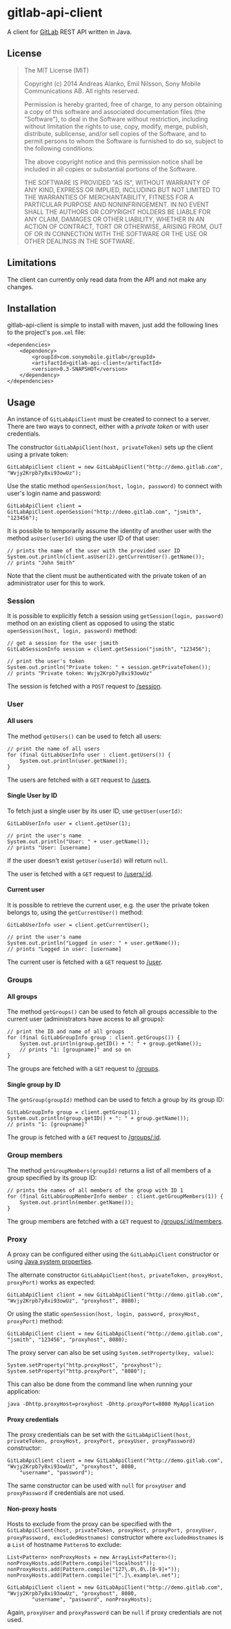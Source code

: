 # gitlab-api-client

A client for [GitLab][] REST API written in Java.

## License

> The MIT License (MIT)
>
> Copyright (c) 2014 Andreas Alanko, Emil Nilsson, Sony Mobile Communications AB.
> All rights reserved.
>
> Permission is hereby granted, free of charge, to any person obtaining a copy
> of this software and associated documentation files (the "Software"), to deal
> in the Software without restriction, including without limitation the rights
> to use, copy, modify, merge, publish, distribute, sublicense, and/or sell
> copies of the Software, and to permit persons to whom the Software is
> furnished to do so, subject to the following conditions:
>
> The above copyright notice and this permission notice shall be included in
> all copies or substantial portions of the Software.
>
> THE SOFTWARE IS PROVIDED "AS IS", WITHOUT WARRANTY OF ANY KIND, EXPRESS OR
> IMPLIED, INCLUDING BUT NOT LIMITED TO THE WARRANTIES OF MERCHANTABILITY,
> FITNESS FOR A PARTICULAR PURPOSE AND NONINFRINGEMENT. IN NO EVENT SHALL THE
> AUTHORS OR COPYRIGHT HOLDERS BE LIABLE FOR ANY CLAIM, DAMAGES OR OTHER
> LIABILITY, WHETHER IN AN ACTION OF CONTRACT, TORT OR OTHERWISE, ARISING FROM,
> OUT OF OR IN CONNECTION WITH THE SOFTWARE OR THE USE OR OTHER DEALINGS IN
> THE SOFTWARE.

## Limitations

The client can currently only read data from the API and not make any changes.

## Installation

gitlab-api-client is simple to install with maven, just add the following lines to the project's `pom.xml` file:

    <dependencies>
        <dependency>
            <groupId>com.sonymobile.gitlab</groupId>
            <artifactId>gitlab-api-client</artifactId>
            <version>0.3-SNAPSHOT</version>
        </dependency>
    </dependencies>

## Usage

An instance of `GitLabApiClient` must be created to connect to a server.
There are two ways to connect, either with a *private token* or with user credentials.

The constructor `GitLabApiClient(host, privateToken)` sets up the client using a private token:

    GitLabApiClient client = new GitLabApiClient("http://demo.gitlab.com", "Wvjy2Krpb7y8xi93owUz");

Use the static method `openSession(host, login, password)` to connect with user's login name and password:

    GitLabApiClient client = GitLabApiClient.openSession("http://demo.gitlab.com", "jsmith", "123456");

It is possible to temporarily assume the identity of another user with the method `asUser(userId)` using the
user ID of that user:

    // prints the name of the user with the provided user ID
    System.out.println(client.asUser(2).getCurrentUser().getName());
    // prints "John Smith"

Note that the client must be authenticated with the private token of an administrator user for this to work.

### Session

It is possible to explicitly fetch a session using `getSession(login, password)` method on an existing client as opposed
 to using the static `openSession(host, login, password)` method:

    // get a session for the user jsmith
    GitLabSessionInfo session = client.getSession("jsmith", "123456");

    // print the user's token
    System.out.println("Private token: " + session.getPrivateToken());
    // prints "Private token: Wvjy2Krpb7y8xi93owUz"

The session is fetched with a `POST` request to [/session][session].

### User

#### All users

The method `getUsers()` can be used to fetch all users:

    // print the name of all users
    for (final GitLabUserInfo user : client.getUsers()) {
        System.out.println(user.getName());
    }

The users are fetched with a `GET` request to [/users][listusers].

#### Single User by ID

To fetch just a single user by its user ID, use `getUser(userId)`:

    GitLabUserInfo user = client.getUser(1);

    // print the user's name
    System.out.println("User: " + user.getName());
    // prints "User: [username]

If the user doesn't exist `getUser(userId)` will return `null`.

The user is fetched with a `GET` request to [/users/:id][singleuser].

#### Current user

It is possible to retrieve the current user, e.g. the user the private token belongs to, using the `getCurrentUser()`
method:

    GitLabUserInfo user = client.getCurrentUser();

    // print the user's name
    System.out.println("Logged in user: " + user.getName());
    // prints "Logged in user: [username]

The current user is fetched with a `GET` request to [/user][currentuser].

### Groups

#### All groups

The method `getGroups()` can be used to fetch all groups accessible to the current user (administrators have access to
 all groups):

    // print the ID and name of all groups
    for (final GitLabGroupInfo group : client.getGroups()) {
        System.out.println(group.getID() + ": " + group.getName());
        // prints "1: [groupname]" and so on
    }

The groups are fetched with a `GET` request to [/groups][allgroups].

#### Single group by ID

The `getGroup(groupId)` method can be used to fetch a group by its group ID:

    GitLabGroupInfo group = client.getGroup(1);
    System.out.println(group.getID() + ": " + group.getName());
    // prints "1: [groupname]"

The group is fetched with a `GET` request to [/groups/:id][groupdetails].

### Group members

The method `getGroupMembers(groupId)` returns a list of all members of a group specified by its group ID:

    // prints the names of all members of the group with ID 1
    for (final GitLabGroupMemberInfo member : client.getGroupMembers(1)) {
        System.out.println(member.getName());
    }

The group members are fetched with a `GET` request to [/groups/:id/members][groupmembers].

### Proxy

A proxy can be configured either using the `GitLabApiClient` constructor or using [Java system properties][javaproxy].

The alternate constructor `GitLabApiClient(host, privateToken, proxyHost, proxyPort)` works as expected:

    GitLabApiClient client = new GitLabApiClient("http://demo.gitlab.com", "Wvjy2Krpb7y8xi93owUz", "proxyhost", 8080);

Or using the static `openSession(host, login, password, proxyHost, proxyPort)` method:

    GitLabApiClient client = new GitLabApiClient("http://demo.gitlab.com", "jsmith", "123456", "proxyhost", 8080);

The proxy server can also be set using `System.setProperty(key, value)`:

    System.setProperty("http.proxyHost", "proxyhost");
    System.setProperty("http.proxyPort", "8080");

This can also be done from the command line when running your application:

    java -Dhttp.proxyHost=proxyhost -Dhttp.proxyPort=8080 MyApplication

#### Proxy credentials

The proxy credentials can be set with the
`GitLabApiClient(host, privateToken, proxyHost, proxyPort, proxyUser, proxyPassword)` constructor:

    GitLabApiClient client = new GitLabApiClient("http://demo.gitlab.com", "Wvjy2Krpb7y8xi93owUz", "proxyhost", 8080,
        "username", "password");

The same constructor can be used with `null` for `proxyUser` and `proxyPassword` if credentials are not used.

#### Non-proxy hosts

Hosts to exclude from the proxy can be specified with the `GitLabApiClient(host, privateToken, proxyHost, proxyPort,
proxyUser, proxyPassword, excludedHostnames)` constructor where `excludedHostnames` is a `List` of hostname `Pattern`s
 to exclude:

    List<Pattern> nonProxyHosts = new ArrayList<Pattern>();
    nonProxyHosts.add(Pattern.compile("localhost"));
    nonProxyHosts.add(Pattern.compile("127\.0\.0\.[0-9]+"));
    nonProxyHosts.add(Pattern.compile("[^.]\.example\.net");

    GitLabApiClient client = new GitLabApiClient("http://demo.gitlab.com", "Wvjy2Krpb7y8xi93owUz", "proxyhost", 8080,
            "username", "password", nonProxyHosts);

Again, `proxyUser` and `proxyPassword` can be `null` if proxy credentials are not used.

[GitLab]:       https://www.gitlab.com/
[session]:      http://api.gitlab.org/session.html
[listusers]:    http://doc.gitlab.com/ce/api/users.html#list-users
[singleuser]:   http://doc.gitlab.com/ce/api/users.html#single-user
[currentuser]:  http://doc.gitlab.com/ce/api/users.html#current-user
[allgroups]:    http://doc.gitlab.com/ce/api/groups.html#list-project-groups
[groupdetails]: http://doc.gitlab.com/ce/api/groups.html#details-of-a-group
[groupmembers]: http://doc.gitlab.com/ce/api/groups.html#list-group-members
[javaproxy]:    http://docs.oracle.com/javase/6/docs/technotes/guides/net/proxies.html
